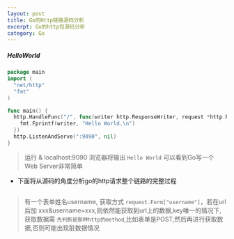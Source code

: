 ```yaml
---
layout: post
title: Go的Http链路源码分析
excerpt: Go的http包源码分析
category: Go
---
```


##### HelloWorld

```go
package main
import (
  "net/http"
  "fmt"
)

func main() {
  http.HandleFunc("/", func(writer http.ResponseWriter, request *http.Request) {
    fmt.Fprintf(writer, "Hello World.\n")
  })
  http.ListenAndServe(":9090", nil)
}
```

> 运行 & localhost:9090 浏览器将输出 `Hello World` 可以看到Go写一个Web Server非常简单

- 下面将从源码的角度分析go的http请求整个链路的完整过程

```go

```

> 有一个表单姓名username, 获取方式 `request.Form["username"]`，若在url后加
xxx&username=xxx,则依然能获取到url上的数据,key唯一的情况下,获取数据需
`先判断是那种http的method`,比如表单是POST,然后再进行获取数据,否则可能出现脏数据情况